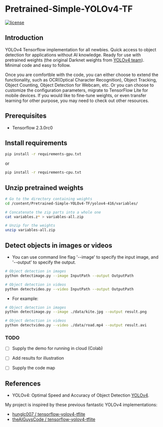 # Pretrained-Simple-YOLOv4-TF

[![license](https://img.shields.io/github/license/mashape/apistatus.svg)](LICENSE)

## Introduction

YOLOv4 Tensorflow implementation for all newbies. Quick access to object detection for applications without AI knowledge. Ready for use with pretrained weights (the original Darknet weights from [YOLOv4 team](https://github.com/AlexeyAB/darknet)). Minimal code and easy to follow.

Once you are comfortble with the code, you can either choose to extend the functionality, such as OCR(Optical Character Recognition), Object Tracking, Object Counting, Object Detection for Webcam, etc. Or you can choose to customize the configuration parameters, migrate to TensorFlow Lite for mobile devices. If you would like to fine-tune weights, or even transfer learning for other purpose, you may need to check out other resources.

## Prerequisites
- Tensorflow 2.3.0rc0

## Install requirements

```bash
pip install -r requirements-gpu.txt

```
or

```bash
pip install -r requirements-cpu.txt

```

## Unzip pretrained weights

```bash
# Go to the directory containing weights
cd /content/Pretrained-Simple-YOLOv4-TF/yolov4-416/variables/

# Concatenate the zip parts into a whole one
cat variables.z* > variables-all.zip

# Unzip for the weights
unzip variables-all.zip

```

## Detect objects in images or videos
- You can use command line flag '--image' to specify the input image, and '--output' to specify the output.
```bash
# Object detection in images
python detectimage.py --image InputPath --output OutputPath

# Object detection in videos
python detectvideo.py --video InputPath --output OutputPath

```
- For example:

```bash
# Object detection in images
python detectimage.py --image ./data/kite.jpg --output result.png

# Object detection in videos
python detectvideo.py --video ./data/road.mp4 --output result.avi

```
### TODO
* [ ] Supply the demo for running in cloud (Colab)
* [ ] Add results for illustration
* [ ] Supply the code map


## References

  * YOLOv4: Optimal Speed and Accuracy of Object Detection [YOLOv4](https://arxiv.org/abs/2004.10934).
  
   My project is inspired by these previous fantastic YOLOv4 implementations:
  * [hunglc007 / tensorflow-yolov4-tflite](https://github.com/hunglc007/tensorflow-yolov4-tflite)
  * [theAIGuysCode / tensorflow-yolov4-tflite](https://github.com/theAIGuysCode/tensorflow-yolov4-tflite)
